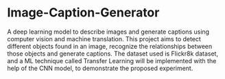 # Image-Caption-Generator
A deep learning model to describe images and generate captions using computer vision and machine translation. This project aims to detect different objects found in an image, recognize the relationships between those objects and generate captions. The dataset used is Flickr8k dataset, and a ML technique called Transfer Learning will be implemented with the help of the CNN model, to demonstrate the proposed experiment.
